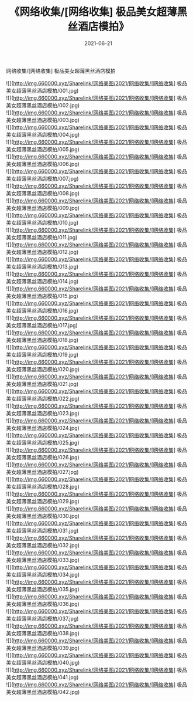 ﻿---
layout: post
title:  《网络收集/[网络收集] 极品美女超薄黑丝酒店模拍》
date:   2021-06-21
img: http://img.660000.xyz/Sharelink/网络美图/2021/网络收集/[网络收集] 极品美女超薄黑丝酒店模拍/000.jpg
categories: [美女, 清纯, 唯美]
---

网络收集/[网络收集] 极品美女超薄黑丝酒店模拍

 ![](http://img.660000.xyz/Sharelink/网络美图/2021/网络收集/[网络收集] 极品美女超薄黑丝酒店模拍/001.jpg) <br>![](http://img.660000.xyz/Sharelink/网络美图/2021/网络收集/[网络收集] 极品美女超薄黑丝酒店模拍/002.jpg) <br>![](http://img.660000.xyz/Sharelink/网络美图/2021/网络收集/[网络收集] 极品美女超薄黑丝酒店模拍/003.jpg) <br>![](http://img.660000.xyz/Sharelink/网络美图/2021/网络收集/[网络收集] 极品美女超薄黑丝酒店模拍/004.jpg) <br>![](http://img.660000.xyz/Sharelink/网络美图/2021/网络收集/[网络收集] 极品美女超薄黑丝酒店模拍/005.jpg) <br>![](http://img.660000.xyz/Sharelink/网络美图/2021/网络收集/[网络收集] 极品美女超薄黑丝酒店模拍/006.jpg) <br>![](http://img.660000.xyz/Sharelink/网络美图/2021/网络收集/[网络收集] 极品美女超薄黑丝酒店模拍/007.jpg) <br>![](http://img.660000.xyz/Sharelink/网络美图/2021/网络收集/[网络收集] 极品美女超薄黑丝酒店模拍/008.jpg) <br>![](http://img.660000.xyz/Sharelink/网络美图/2021/网络收集/[网络收集] 极品美女超薄黑丝酒店模拍/009.jpg) <br>![](http://img.660000.xyz/Sharelink/网络美图/2021/网络收集/[网络收集] 极品美女超薄黑丝酒店模拍/010.jpg) <br>![](http://img.660000.xyz/Sharelink/网络美图/2021/网络收集/[网络收集] 极品美女超薄黑丝酒店模拍/011.jpg) <br>![](http://img.660000.xyz/Sharelink/网络美图/2021/网络收集/[网络收集] 极品美女超薄黑丝酒店模拍/012.jpg) <br>![](http://img.660000.xyz/Sharelink/网络美图/2021/网络收集/[网络收集] 极品美女超薄黑丝酒店模拍/013.jpg) <br>![](http://img.660000.xyz/Sharelink/网络美图/2021/网络收集/[网络收集] 极品美女超薄黑丝酒店模拍/014.jpg) <br>![](http://img.660000.xyz/Sharelink/网络美图/2021/网络收集/[网络收集] 极品美女超薄黑丝酒店模拍/015.jpg) <br>![](http://img.660000.xyz/Sharelink/网络美图/2021/网络收集/[网络收集] 极品美女超薄黑丝酒店模拍/016.jpg) <br>![](http://img.660000.xyz/Sharelink/网络美图/2021/网络收集/[网络收集] 极品美女超薄黑丝酒店模拍/017.jpg) <br>![](http://img.660000.xyz/Sharelink/网络美图/2021/网络收集/[网络收集] 极品美女超薄黑丝酒店模拍/018.jpg) <br>![](http://img.660000.xyz/Sharelink/网络美图/2021/网络收集/[网络收集] 极品美女超薄黑丝酒店模拍/019.jpg) <br>![](http://img.660000.xyz/Sharelink/网络美图/2021/网络收集/[网络收集] 极品美女超薄黑丝酒店模拍/020.jpg) <br>![](http://img.660000.xyz/Sharelink/网络美图/2021/网络收集/[网络收集] 极品美女超薄黑丝酒店模拍/021.jpg) <br>![](http://img.660000.xyz/Sharelink/网络美图/2021/网络收集/[网络收集] 极品美女超薄黑丝酒店模拍/022.jpg) <br>![](http://img.660000.xyz/Sharelink/网络美图/2021/网络收集/[网络收集] 极品美女超薄黑丝酒店模拍/023.jpg) <br>![](http://img.660000.xyz/Sharelink/网络美图/2021/网络收集/[网络收集] 极品美女超薄黑丝酒店模拍/024.jpg) <br>![](http://img.660000.xyz/Sharelink/网络美图/2021/网络收集/[网络收集] 极品美女超薄黑丝酒店模拍/025.jpg) <br>![](http://img.660000.xyz/Sharelink/网络美图/2021/网络收集/[网络收集] 极品美女超薄黑丝酒店模拍/026.jpg) <br>![](http://img.660000.xyz/Sharelink/网络美图/2021/网络收集/[网络收集] 极品美女超薄黑丝酒店模拍/027.jpg) <br>![](http://img.660000.xyz/Sharelink/网络美图/2021/网络收集/[网络收集] 极品美女超薄黑丝酒店模拍/028.jpg) <br>![](http://img.660000.xyz/Sharelink/网络美图/2021/网络收集/[网络收集] 极品美女超薄黑丝酒店模拍/029.jpg) <br>![](http://img.660000.xyz/Sharelink/网络美图/2021/网络收集/[网络收集] 极品美女超薄黑丝酒店模拍/030.jpg) <br>![](http://img.660000.xyz/Sharelink/网络美图/2021/网络收集/[网络收集] 极品美女超薄黑丝酒店模拍/031.jpg) <br>![](http://img.660000.xyz/Sharelink/网络美图/2021/网络收集/[网络收集] 极品美女超薄黑丝酒店模拍/032.jpg) <br>![](http://img.660000.xyz/Sharelink/网络美图/2021/网络收集/[网络收集] 极品美女超薄黑丝酒店模拍/033.jpg) <br>![](http://img.660000.xyz/Sharelink/网络美图/2021/网络收集/[网络收集] 极品美女超薄黑丝酒店模拍/034.jpg) <br>![](http://img.660000.xyz/Sharelink/网络美图/2021/网络收集/[网络收集] 极品美女超薄黑丝酒店模拍/035.jpg) <br>![](http://img.660000.xyz/Sharelink/网络美图/2021/网络收集/[网络收集] 极品美女超薄黑丝酒店模拍/036.jpg) <br>![](http://img.660000.xyz/Sharelink/网络美图/2021/网络收集/[网络收集] 极品美女超薄黑丝酒店模拍/037.jpg) <br>![](http://img.660000.xyz/Sharelink/网络美图/2021/网络收集/[网络收集] 极品美女超薄黑丝酒店模拍/038.jpg) <br>![](http://img.660000.xyz/Sharelink/网络美图/2021/网络收集/[网络收集] 极品美女超薄黑丝酒店模拍/039.jpg) <br>![](http://img.660000.xyz/Sharelink/网络美图/2021/网络收集/[网络收集] 极品美女超薄黑丝酒店模拍/040.jpg) <br>![](http://img.660000.xyz/Sharelink/网络美图/2021/网络收集/[网络收集] 极品美女超薄黑丝酒店模拍/041.jpg) <br>![](http://img.660000.xyz/Sharelink/网络美图/2021/网络收集/[网络收集] 极品美女超薄黑丝酒店模拍/042.jpg) <br>